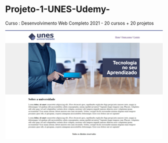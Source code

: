# Projeto-1-UNES-Udemy-
Curso : Desenvolvimento Web Completo 2021 - 20 cursos + 20 projetos

<img src="https://github.com/devartes/Projeto-1-UNES-Udemy-/blob/main/projeto%201.jpeg">
